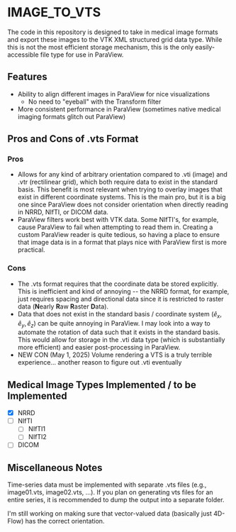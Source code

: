 # IMAGE_TO_VTS

The code in this repository is designed to take in medical image formats and export these images to the VTK XML structured grid data type. While this is not the most efficient storage mechanism, this is the only easily-accessible file type for use in ParaView.

## Features

- Ability to align different images in ParaView for nice visualizations
  - No need to "eyeball" with the Transform filter
- More consistent performance in ParaView (sometimes native medical imaging formats glitch out ParaView)

## Pros and Cons of .vts Format

### Pros

- Allows for any kind of arbitrary orientation compared to .vti (image) and .vtr (rectilinear grid), which both require data to exist in the standard basis. This benefit is most relevant when trying to overlay images that exist in different coordinate systems. This is the main pro, but it is a big one since ParaView does not consider orientation when directly reading in NRRD, NIfTI, or DICOM data.
- ParaView filters work best with VTK data. Some NIfTI's, for example, cause ParaView to fail when attempting to read them in. Creating a custom ParaView reader is quite tedious, so having a place to ensure that image data is in a format that plays nice with ParaView first is more practical.

### Cons

- The .vts format requires that the coordinate data be stored explicitly. This is inefficient and kind of annoying -- the NRRD format, for example, just requires spacing and directional data since it is restricted to raster data (**N**early **R**aw **R**aster **D**ata).
- Data that does not exist in the standard basis / coordinate system $(\hat{e}_x, \hat{e}_y, \hat{e}_z)$ can be quite annoying in ParaView. I may look into a way to automate the rotation of data such that it exists in the standard basis. This would allow for storage in the .vti data type (which is substantially more efficient) and easier post-processing in ParaView.
- NEW CON (May 1, 2025) Volume rendering a VTS is a truly terrible experience... another reason to figure out .vti eventually

## Medical Image Types Implemented / to be Implemented

- [x] NRRD
- [ ] NIfTI
  - [ ] NIfTI1
  - [ ] NIfTI2
- [ ] DICOM

## Miscellaneous Notes

Time-series data must be implemented with separate .vts files (e.g., image01.vts, image02.vts, ...). If you plan on generating vts files for an entire series, it is recommended to dump the output into a separate folder.

I'm still working on making sure that vector-valued data (basically just 4D-Flow) has the correct orientation.
